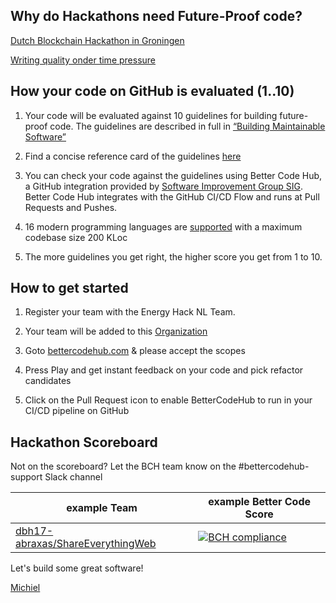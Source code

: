 ## Why do Hackathons need Future-Proof code?

[Dutch Blockchain Hackathon in Groningen](https://dev.to/jstvssr/how-a-hackathon-appreciates-quality-code)

[Writing quality onder time pressure](https://hackernoon.com/writing-quality-code-under-time-pressure-62ebeb5f39c5)


## How your code on GitHub is evaluated (1..10)

1. Your code will be evaluated against 10 guidelines for building future-proof code. The guidelines are described in full in [“Building Maintainable Software”](http://shop.oreilly.com/product/0636920049159.do)

2. Find a concise reference card of the guidelines [here](https://cdn-images-1.medium.com/max/1200/1*TS-ZTeI7sQS7dy_AlMqSXQ.png)

3. You can check your code against the guidelines using Better Code Hub, a GitHub integration provided by [Software Improvement Group SIG](https://www.sig.eu). Better Code Hub integrates with the GitHub CI/CD Flow and runs at Pull Requests and Pushes.

4. 16 modern programming languages are [supported](https://bettercodehub.com/docs/configuration-manual) with a maximum codebase size 200 KLoc

5. The more guidelines you get right, the higher score you get from 1 to 10.


## How to get started

1. Register your team with the Energy Hack NL Team.

2. Your team will be added to this [Organization](https://github.com/energyhacknl2018)

3. Goto [bettercodehub.com](https://bettercodehub.com) & please accept the scopes 

4. Press Play and get instant feedback on your code and pick refactor candidates

5. Click on the Pull Request icon to enable BetterCodeHub to run in your CI/CD pipeline on GitHub


## Hackathon Scoreboard

Not on the scoreboard? Let the BCH team know on the #bettercodehub-support Slack channel

example Team | example Better Code Score
--- | ---
[dbh17-abraxas/ShareEverythingWeb](https://github.com/dbh17-abraxas/ShareEverythingWeb) | [![BCH compliance](https://bettercodehub.com/edge/badge/dbh17-abraxas/ShareEverythingWeb)](https://bettercodehub.com)



Let's build some great software!

[Michiel](https://github.com/michielcuijpers)

